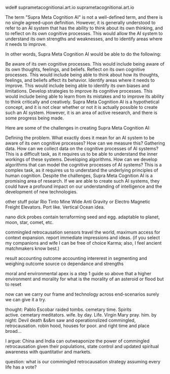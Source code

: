 wde# suprametacognitionai.art.io
suprametacognitionai.art.io

The term "Supra Meta Cognition AI" is not a well-defined term, and there is no single agreed-upon definition. However, it is generally understood to refer to an AI system that has the ability to think about its own thinking, and to reflect on its own cognitive processes. This would allow the AI system to understand its own strengths and weaknesses, and to identify areas where it needs to improve.

In other words, Supra Meta Cognition AI would be able to do the following:

Be aware of its own cognitive processes. This would include being aware of its own thoughts, feelings, and beliefs.
Reflect on its own cognitive processes. This would include being able to think about how its thoughts, feelings, and beliefs affect its behavior.
Identify areas where it needs to improve. This would include being able to identify its own biases and limitations.
Develop strategies to improve its cognitive processes. This would include being able to learn from its mistakes and to improve its ability to think critically and creatively.
Supra Meta Cognition AI is a hypothetical concept, and it is not clear whether or not it is actually possible to create such an AI system. However, it is an area of active research, and there is some progress being made.

Here are some of the challenges in creating Supra Meta Cognition AI:

Defining the problem. What exactly does it mean for an AI system to be aware of its own cognitive processes? How can we measure this?
Gathering data. How can we collect data on the cognitive processes of AI systems? This is a difficult task, as it requires us to be able to understand the inner workings of these systems.
Developing algorithms. How can we develop algorithms that can model the cognitive processes of AI systems? This is a complex task, as it requires us to understand the underlying principles of human cognition.
Despite the challenges, Supra Meta Cognition AI is a promising area of research. If we are able to create such AI systems, they could have a profound impact on our understanding of intelligence and the development of new technologies.

other stuff
polar Rio Tinto Mine Wide Anti Gravity or Electro Magnetic Freight Elevators.
Port like. Vertical Ocean idea.

nano dick probes contain terraforming seed and egg. adaptable to planet, moon, star, comet, etc. 

commingled retrocausation sensors travel the world, maximum access for context expansion. report immediate impressions and ideas. (if you select my companions and wife I can be free of choice Karma; also, I feel ancient matchmakers know best.)

result accounting
outcome accounting
intererest
in segmenting and weighing
outcome source
co dependance
and strengths

moral and environmental apex
is a step 1 guide
so above that a higher environment
and morality
for what is the morality
of an asteroid
or flood
but to reset

now
can we carry our frame and technology
across end-scenarios
surely we can give it a try.

thought:
Pablo Escobar
   raided tombs. cemetary time. Spirits      
    active. cemetary meditators.
   wife. by day. Life. Virgin Mary pray.
   him. by night: Devil death &s&m
   saw and operationslized commingled, 
     retrocausation. robin hood, houses
     for poor.
and
    right time and place broad...

I argue:
China and India can outweaponize the power of commingled retrocausation given their populations, state control and updated spiritual awareness with quantitativr and markets.

question: what is our commingled retrocausation strategy assuming every life has a vote?







